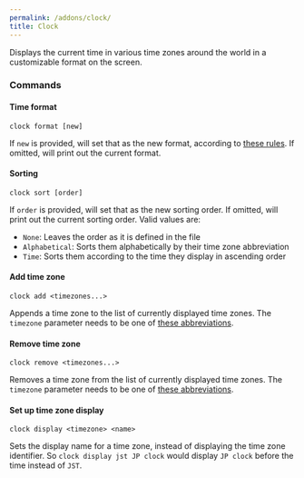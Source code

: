 ```yaml
---
permalink: /addons/clock/
title: Clock
---
```


Displays the current time in various time zones around the world in a customizable format on the screen.

### Commands

#### Time format

```
clock format [new]
```

If `new` is provided, will set that as the new format, according to [these rules](http://www.cplusplus.com/reference/ctime/strftime/). If omitted, will print out the current format.

#### Sorting

```
clock sort [order]
```

If `order` is provided, will set that as the new sorting order. If omitted, will print out the current sorting order. Valid values are:
* `None`: Leaves the order as it is defined in the file
* `Alphabetical`: Sorts them alphabetically by their time zone abbreviation
* `Time`: Sorts them according to the time they display in ascending order

#### Add time zone

```
clock add <timezones...>
```

Appends a time zone to the list of currently displayed time zones. The `timezone` parameter needs to be one of [these abbreviations](https://github.com/Windower/Lua/blob/4.1-dev/addons/Clock/time_zones.lua).

#### Remove time zone

```
clock remove <timezones...>
```

Removes a time zone from the list of currently displayed time zones. The `timezone` parameter needs to be one of [these abbreviations](https://github.com/Windower/Lua/blob/4.1-dev/addons/Clock/time_zones.lua).

#### Set up time zone display

```
clock display <timezone> <name>
```

Sets the display name for a time zone, instead of displaying the time zone identifier. So `clock display jst JP clock` would display `JP clock` before the time instead of `JST`.

